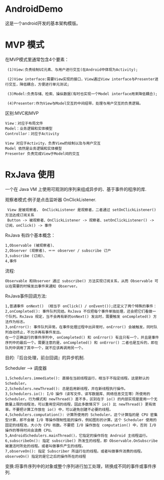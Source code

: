 # AndroidDemo
  这是一个android开发的基本架构模版。

# MVP 模式
  在MVP模式里通常包含4个要素：
  
     (1)View:负责绘制UI元素、与用户进行交互(在Android中体现为Activity);

     (2)View interface:需要View实现的接口，View通过View interface与Presenter进行交互，降低耦合，方便进行单元测试;

     (3)Model:负责存储、检索、操纵数据(有时也实现一个Model interface用来降低耦合);

     (4)Presenter:作为View与Model交互的中间纽带，处理与用户交互的负责逻辑。
     
  区别:MVC和MVP
  
    View：对应于布局文件
    Model：业务逻辑和实体模型
    Controllor：对应于Activity
    
    View 对应于Activity，负责View的绘制以及与用户交互
    Model 依然是业务逻辑和实体模型
    Presenter 负责完成View于Model间的交互

     
# RxJava 使用
     
  一个在 Java VM 上使用可观测的序列来组成异步的、基于事件的程序的库.
 
  观察者模式:例子是点击监听器 OnClickListener.
    
     View 是被观察者， OnClickListener 是观察者，二者通过 setOnClickListener() 方法达成订阅关系
     Button -> 被观察者、OnClickListener -> 观察者、setOnClickListener() -> 订阅，onClick() -> 事件
 
  RxJava 有四个基本概念：
  
    1,Observable (被观察者)、
    2,Observer (观察者)、＝＝ observer / subscribe 订户
    3,subscribe (订阅)、
    4,事件
  
  流程:
  
    Observable 和Observer 通过 subscribe() 方法实现订阅关系，从而 Observable 可以在需要的时候发出事件来通知 Observer。
  
  RxJava事件回调方法:
  
    1,普通事件 onNext() （相当于 onClick() / onEvent());还定义了两个特殊的事件：
    2,onCompleted(): 事件队列完结。RxJava 不仅把每个事件单独处理，还会把它们看做一个队列。RxJava 规定，当不会再有新的onNext() 发出时，需要触发 onCompleted() 方法作为标志。
    3,onError(): 事件队列异常。在事件处理过程中出异常时，onError() 会被触发，同时队列自动终止，不允许再有事件发出。
    在一个正确运行的事件序列中, onCompleted() 和 onError() 有且只有一个，并且是事件序列中的最后一个。需要注意的是，onCompleted() 和 onError() 二者也是互斥的，即在队列中调用了其中一个，就不应该再调用另一个。
  
  目的:『后台处理，前台回调』的异步机制.
  
  Scheduler ——> 调度器
  
    1,Schedulers.immediate(): 直接在当前线程运行，相当于不指定线程。这是默认的 Scheduler。
    2,Schedulers.newThread(): 总是启用新线程，并在新线程执行操作。
    3,Schedulers.io(): I/O 操作（读写文件、读写数据库、网络信息交互等）所使用的 Scheduler。行为模式和 newThread() 差不多，区别在于 io() 的内部实现是是用一个无数量上限的线程池，可以重用空闲的线程，因此多数情况下 io() 比 newThread() 更有效率。不要把计算工作放在 io() 中，可以避免创建不必要的线程。
    4,Schedulers.computation(): 计算所使用的 Scheduler。这个计算指的是 CPU 密集型计算，即不会被 I/O 等操作限制性能的操作，例如图形的计算。这个 Scheduler 使用的固定的线程池，大小为 CPU 核数。不要把 I/O 操作放在 computation() 中，否则 I/O 操作的等待时间会浪费 CPU。
    5,AndroidSchedulers.mainThread()，它指定的操作将在 Android 主线程运行。
    6,subscribeOn(): 指定 subscribe() 所发生的线程，即 Observable.OnSubscribe 被激活时所处的线程。或者叫做事件产生的线程。
    7,observeOn(): 指定 Subscriber 所运行在的线程。或者叫做事件消费的线程。observeOn() 指定的是它之后的操作所在的线程
  
  变换:将事件序列中的对象或整个序列进行加工处理，转换成不同的事件或事件序列.